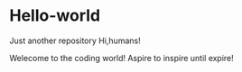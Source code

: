 # Hello-world
Just another repository
Hi,humans!

Welecome to the coding world!
Aspire to inspire until expire!
